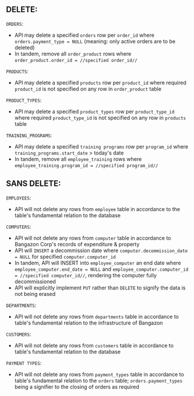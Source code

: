 ## DELETE:
`ORDERS`:
+ API may delete a specified `orders` row per `order_id` where `orders.payment_type = NULL` (meaning: only active orders are to be deleted)
+ In tandem, remove all `order_product` rows where `order_product.order_id = //specified order_id//`

`PRODUCTS`:
+ API may delete a specified `products` row per `product_id` where required `product_id` is not specified on any row in `order_product` table

`PRODUCT_TYPES`:
+ API may delete a specified `product_types` row per `product_type_id` where required `product_type_id` is not specified on any row in `products` table

`TRAINING_PROGRAMS`:
+ API may delete a specified `training programs` row per `program_id` where `training_programs.start_date` > today's date
+ In tandem, remove all `employee_training` rows where `employee_training.program_id = //specified program_id//`



## SANS DELETE:
`EMPLOYEES`:
+ API will not delete any rows from `employee` table in accordance to the table's fundamental relation to the database

`COMPUTERS`:
+ API will not delete any rows from `computer` table in accordance to Bangazon Corp's records of expenditure & property
+ API will `INSERT` a decommission date where `computer.decommission_date = NULL` for specified `computer.computer_id`
+ In tandem, API will INSERT into `employee_computer` an end date where `employee_computer.end_date = NULL` and `employee_computer.computer_id = //specified computer_id//`, rendering the computer fully decommissioned
+ API will explicitly implement `PUT` rather than `DELETE` to signify the data is not being erased 

`DEPARTMENTS`:
+ API will not delete any rows from `departments` table in accordance to table's fundamental relation to the infrastructure of Bangazon

`CUSTOMERS`:
+ API will not delete any rows from `customers` table in accordance to table's fundamental relation to the database

`PAYMENT TYPES`:
+ API will not delete any rows from `payment_types` table in accordance to table's fundamental relation to the `orders` table; `orders.payment_types` being a signifier to the closing of orders as required
